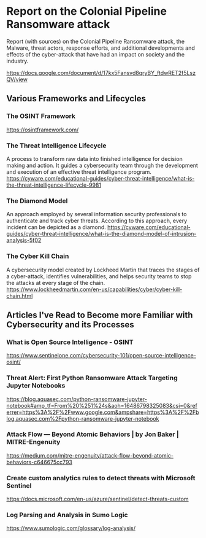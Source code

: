 # Report on the Colonial Pipeline Ransomware attack
Report (with sources) on the Colonial Pipeline Ransomware attack, the Malware, threat actors, response efforts, and additional developments and effects of the cyber-attack that have had an impact on society and the industry.

https://docs.google.com/document/d/17kx5Fansvd8qryBY_ftdwRET2f5LszQV/view

## Various Frameworks and Lifecycles

### The OSINT Framework
https://osintframework.com/
### The Threat Intelligence Lifecycle
A process to transform raw data into finished intelligence for decision making and action. It guides a cybersecurity team through the development and execution of an effective threat intelligence program.
https://cyware.com/educational-guides/cyber-threat-intelligence/what-is-the-threat-intelligence-lifecycle-9981
### The Diamond Model
An approach employed by several information security professionals to authenticate and track cyber threats. According to this approach, every incident can be depicted as a diamond.
https://cyware.com/educational-guides/cyber-threat-intelligence/what-is-the-diamond-model-of-intrusion-analysis-5f02
### The Cyber Kill Chain
A cybersecurity model created by Lockheed Martin that traces the stages of a cyber-attack, identifies vulnerabilities, and helps security teams to stop the attacks at every stage of the chain.
https://www.lockheedmartin.com/en-us/capabilities/cyber/cyber-kill-chain.html
###

## Articles I've Read to Become more Familiar with Cybersecurity and its Processes

### What is Open Source Intelligence - OSINT
https://www.sentinelone.com/cybersecurity-101/open-source-intelligence-osint/

### Threat Alert: First Python Ransomware Attack Targeting Jupyter Notebooks
https://blog.aquasec.com/python-ransomware-jupyter-notebook#amp_tf=From%20%251%24s&aoh=16486798325083&csi=0&referrer=https%3A%2F%2Fwww.google.com&ampshare=https%3A%2F%2Fblog.aquasec.com%2Fpython-ransomware-jupyter-notebook
### Attack Flow — Beyond Atomic Behaviors | by Jon Baker | MITRE-Engenuity
https://medium.com/mitre-engenuity/attack-flow-beyond-atomic-behaviors-c646675cc793
### Create custom analytics rules to detect threats with Microsoft Sentinel
https://docs.microsoft.com/en-us/azure/sentinel/detect-threats-custom
###  Log Parsing and Analysis in Sumo Logic 
https://www.sumologic.com/glossary/log-analysis/
